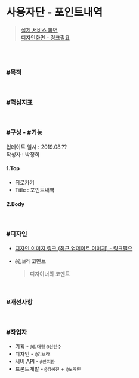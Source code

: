 # 사용자단 - 포인트내역

> [실제 서비스 화면 ](https://www.modooclass.net/class/user/profile)  
> [디자인화면 - 링크필요]() 

<br><br>

### #목적

<br>

### #핵심지표

<br>

### #구성 - #기능
업데이트 일시 : 2019.08.??  
작성자 : 박정희

#### 1.Top 

- 뒤로가기
- Title : 포인트내역

#### 2.Body


<br>

### #디자인

- [디자인 이미지 링크 (최근 업데이트 이미지) - 링크필요]()

- `@김보라`  코멘트

  > 디자이너의 코멘트

<br>

### #개선사항


<br>

### #작업자

- 기획 - `@김대형` `@신민수`
- 디자인 - `@김보라`
- 서버 API - `@안지환`
- 프론트개발 - `@김혜진`  + `@노육민`


